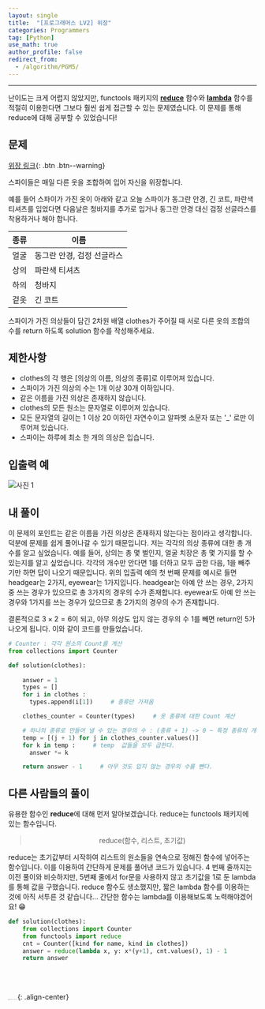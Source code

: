 ```yaml
---
layout: single
title:  "[프로그래머스 LV2] 위장"
categories: Programmers
tag: [Python]
use_math: true
author_profile: false
redirect_from:
  - /algorithm/PGM5/
---
```

-----
난이도는 크게 어렵지 않았지만, functools 패키지의 <u><b>reduce</b></u> 함수와 <u><b>lambda</b></u> 함수를 적절히 이용한다면 그보다 훨씬 쉽게 접근할 수 있는 문제였습니다. 이 문제를 통해 reduce에 대해 공부할 수 있었습니다!

## 문제

[위장 링크](https://school.programmers.co.kr/learn/courses/30/lessons/42578){: .btn .btn--warning}
<br>

스파이들은 매일 다른 옷을 조합하여 입어 자신을 위장합니다.

예를 들어 스파이가 가진 옷이 아래와 같고 오늘 스파이가 동그란 안경, 긴 코트, 파란색 티셔츠를 입었다면 다음날은 청바지를 추가로 입거나 동그란 안경 대신 검정 선글라스를 착용하거나 해야 합니다.

| 종류 | 이름                       |
| ---- | -------------------------- |
| 얼굴 | 동그란 안경, 검정 선글라스 |
| 상의 | 파란색 티셔츠              |
| 하의 | 청바지                     |
| 겉옷 | 긴 코트                    |

스파이가 가진 의상들이 담긴 2차원 배열 clothes가 주어질 때 서로 다른 옷의 조합의 수를 return 하도록 solution 함수를 작성해주세요.



## 제한사항

- clothes의 각 행은 [의상의 이름, 의상의 종류]로 이루어져 있습니다.
- 스파이가 가진 의상의 수는 1개 이상 30개 이하입니다.
- 같은 이름을 가진 의상은 존재하지 않습니다.
- clothes의 모든 원소는 문자열로 이루어져 있습니다.
- 모든 문자열의 길이는 1 이상 20 이하인 자연수이고 알파벳 소문자 또는 '_' 로만 이루어져 있습니다.
- 스파이는 하루에 최소 한 개의 의상은 입습니다.

## 입출력 예

![사진 1](https://user-images.githubusercontent.com/37182279/220330935-827022c1-0cac-4728-918f-2dbe75372672.PNG)

## 내 풀이

이 문제의 포인트는 같은 이름을 가진 의상은 존재하지 않는다는 점이라고 생각합니다. 덕분에 문제를 쉽게 풀어나갈 수 있기 때문입니다. 저는 각각의 의상 종류에 대한 총 개수를 알고 싶었습니다. 예를 들어, 상의는 총 몇 벌인지, 얼굴 치장은 총 몇 가지를 할 수 있는지를 알고 싶었습니다. 각각의 개수만 안다면 1를 더하고 모두 곱한 다음, 1을 빼주기만 하면 답이 나오기 때문입니다. 위의 입출력 예의 첫 번째 문제를 예시로 들면 headgear는 2가지, eyewear는 1가지입니다. headgear는 아예 안 쓰는 경우, 2가지 중 쓰는 경우가 있으므로 총 3가지의 경우의 수가 존재합니다. eyewear도 아예 안 쓰는 경우와 1가지를 쓰는 경우가 있으므로 총 2가지의 경우의 수가 존재합니다.

결론적으로 $3 \times 2 = 6$이 되고, 아무 의상도 입지 않는 경우의 수 1를 빼면 return인 5가 나오게 됩니다. 이와 같이 코드를 만들었습니다.

```python
# Counter : 각각 원소의 Count를 계산
from collections import Counter

def solution(clothes):
  
    answer = 1
    types = []
    for i in clothes :
      types.append(i[1])     # 종류만 가져옴

    clothes_counter = Counter(types)     # 옷 종류에 대한 Count 계산

    # 하나의 종류로 만들어 낼 수 있는 경우의 수 : (종류 + 1) -> 0 ~ 특정 종류의 개수
    temp = [(j + 1) for j in clothes_counter.values()]     
    for k in temp :     # temp  값들을 모두 곱한다.
      answer *= k

    return answer - 1     # 아무 것도 입지 않는 경우의 수를 뺀다.
```

## 다른 사람들의 풀이

유용한 함수인 <b>reduce</b>에 대해 먼저 알아보겠습니다. reduce는 functools 패키지에 있는 함수입니다.

> <p style = "text-align:center;">reduce(함수, 리스트, 초기값)</p>

reduce는 초기값부터 시작하여 리스트의 원소들을 연속으로 정해진 함수에 넣어주는 함수입니다. 이를 이용하여 간단하게 문제를 풀어낸 코드가 있습니다. 4 번째 줄까지는 이전 풀이와 비슷하지만, 5번째 줄에서 for문을 사용하지 않고 초기값을 1로 둔 lambda를 통해 값을 구했습니다. reduce 함수도 생소했지만, 짧은 lambda 함수를 이용하는 것에 아직 서투른 것 같습니다... 간단한 함수는 lambda를 이용해보도록 노력해야겠어요! 😁

```python
def solution(clothes):
    from collections import Counter
    from functools import reduce
    cnt = Counter([kind for name, kind in clothes])
    answer = reduce(lambda x, y: x*(y+1), cnt.values(), 1) - 1
    return answer
```

<br>

<br>

<img src="https://user-images.githubusercontent.com/37182279/216820587-4617a62e-0565-47f1-9ead-f4cd367572a1.png" alt="DATA_100%_LOGO_LIGHT" style="zoom:10%">{: .align-center}

<br>

<br>



